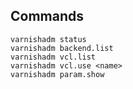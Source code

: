 ## Commands

```
varnishadm status
varnishadm backend.list
varnishadm vcl.list
varnishadm vcl.use <name>
varnishadm param.show
```
